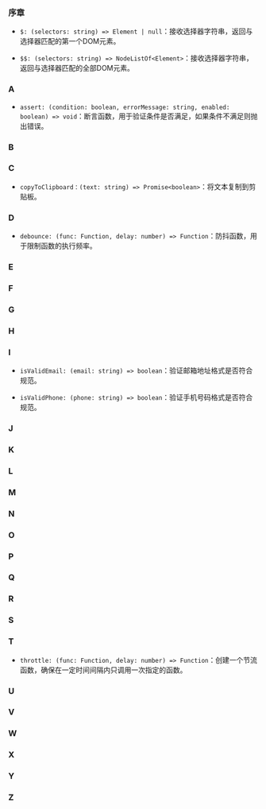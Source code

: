 ### 序章

- `$: (selectors: string) => Element | null`：接收选择器字符串，返回与选择器匹配的第一个DOM元素。

- `$$: (selectors: string) => NodeListOf<Element>`：接收选择器字符串，返回与选择器匹配的全部DOM元素。

### A

- `assert: (condition: boolean, errorMessage: string, enabled: boolean) => void`：断言函数，用于验证条件是否满足，如果条件不满足则抛出错误。

### B
### C

- `copyToClipboard：(text: string) => Promise<boolean>`：将文本复制到剪贴板。

### D

- `debounce: (func: Function, delay: number) => Function`：防抖函数，用于限制函数的执行频率。

### E
### F
### G
### H
### I

- `isValidEmail: (email: string) => boolean`：验证邮箱地址格式是否符合规范。

- `isValidPhone: (phone: string) => boolean`：验证手机号码格式是否符合规范。

### J
### K
### L
### M
### N
### O
### P
### Q
### R
### S
### T

- `throttle: (func: Function, delay: number) => Function`：创建一个节流函数，确保在一定时间间隔内只调用一次指定的函数。

### U
### V
### W
### X
### Y
### Z
